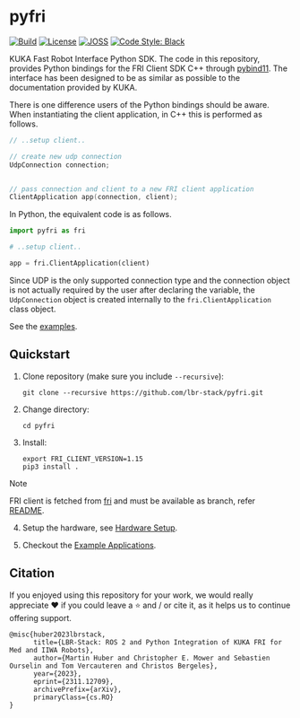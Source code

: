 # pyfri

[![Build](https://github.com/lbr-stack/pyfri/actions/workflows/build.yaml/badge.svg)](https://github.com/lbr-stack/pyfri/actions/workflows/build.yaml)
[![License](https://img.shields.io/github/license/lbr-stack/pyfri)](https://github.com/lbr-stack/pyfri/tree/main?tab=Apache-2.0-1-ov-file#readme)
[![JOSS](https://joss.theoj.org/papers/c43c82bed833c02503dd47f2637192ef/status.svg)](https://joss.theoj.org/papers/c43c82bed833c02503dd47f2637192ef)
[![Code Style: Black](https://img.shields.io/badge/code%20style-black-000000.svg)](https://github.com/psf/black)

KUKA Fast Robot Interface Python SDK.
The code in this repository, provides Python bindings for the FRI Client SDK C++ through [pybind11](https://github.com/pybind/pybind11).
The interface has been designed to be as similar as possible to the documentation provided by KUKA.

There is one difference users of the Python bindings should be aware.
When instantiating the client application, in C++ this is performed as follows.

```cpp
// ..setup client..

// create new udp connection
UdpConnection connection;


// pass connection and client to a new FRI client application
ClientApplication app(connection, client);
```

In Python, the equivalent code is as follows.

```python
import pyfri as fri

# ..setup client..

app = fri.ClientApplication(client)
```

Since UDP is the only supported connection type and the connection object is not actually required by the user after declaring the variable, the `UdpConnection` object is created internally to the `fri.ClientApplication` class object.

See the [examples](examples/).

## Quickstart

1. Clone repository (make sure you include `--recursive`):
   ```shell
   git clone --recursive https://github.com/lbr-stack/pyfri.git
   ```
2. Change directory:
   ```shell
   cd pyfri
   ```
3. Install:
   ```shell
   export FRI_CLIENT_VERSION=1.15
   pip3 install .
   ```

> [!NOTE]
> FRI client is fetched from [fri](https://github.com/lbr-stack/fri) and must be available as branch, refer [README](https://github.com/lbr-stack/fri?tab=readme-ov-file#contributing).

4. Setup the hardware, see [Hardware Setup](https://lbr-stack.readthedocs.io/en/latest/lbr_fri_ros2_stack/lbr_fri_ros2_stack/doc/hardware_setup.html).

5. Checkout the [Example Applications](https://lbr-stack.readthedocs.io/en/latest/pyfri/doc/example_applications.html#example-applications).

## Citation
If you enjoyed using this repository for your work, we would really appreciate ❤️ if you could leave a ⭐ and / or cite it, as it helps us to continue offering support.

```
@misc{huber2023lbrstack,
      title={LBR-Stack: ROS 2 and Python Integration of KUKA FRI for Med and IIWA Robots}, 
      author={Martin Huber and Christopher E. Mower and Sebastien Ourselin and Tom Vercauteren and Christos Bergeles},
      year={2023},
      eprint={2311.12709},
      archivePrefix={arXiv},
      primaryClass={cs.RO}
}
```
